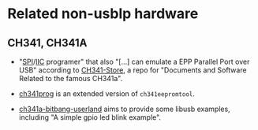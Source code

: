 ﻿
Related non-usblp hardware
==========================


CH341, CH341A
-------------

* "[SPI][wp-en-spi]/[IIC][wp-en-i2s] programer"
  that also "[…] can emulate a EPP Parallel Port over USB"
  according to [CH341-Store](https://github.com/boseji/CH341-Store),
  a repo for "Documents and Software Related to the famous CH341a".

* [ch341prog](https://github.com/setarcos/ch341prog)
  is an extended version of `ch341eepromtool`.

* [ch341a-bitbang-userland](https://github.com/sarim/ch341a-bitbang-userland)
  aims to provide some libusb examples, including
  "A simple gpio led blink example".









  [wp-en-spi]: https://en.wikipedia.org/wiki/Serial_Peripheral_Interface
  [wp-en-i2s]: https://en.wikipedia.org/wiki/I%C2%B2C
